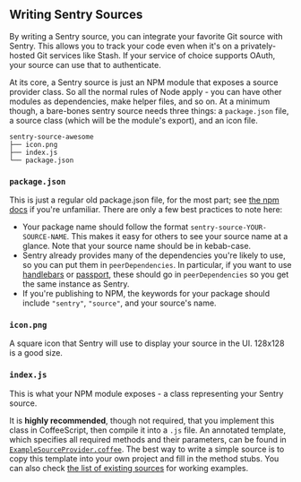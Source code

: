 ## Writing Sentry Sources

By writing a Sentry source, you can integrate your favorite Git source with Sentry. This allows you to track your code even
when it's on a privately-hosted Git services like Stash. If your service of choice supports OAuth, your source
can use that to authenticate.

At its core, a Sentry source is just an NPM module that exposes a source provider class. So all the normal rules of Node apply -
you can have other modules as dependencies, make helper files, and so on. At a minimum though, a bare-bones sentry source needs
three things: a `package.json` file, a source class (which will be the module's export), and an icon file.

```
sentry-source-awesome
├── icon.png
├── index.js
└── package.json
```

### `package.json`

This is just a regular old package.json file, for the most part; see [the npm docs](https://docs.npmjs.com/files/package.json)
if you're unfamiliar. There are only a few best practices to note here:

* Your package name should follow the format `sentry-source-YOUR-SOURCE-NAME`. This makes it easy for others to see your source
name at a glance. Note that your source name should be in kebab-case.
* Sentry already provides many of the dependencies you're likely to use, so you can put them in `peerDependencies`. In particular,
if you want to use [handlebars](https://github.com/wycats/handlebars.js) or [passport](https://github.com/jaredhanson/passport),
these should go in `peerDependencies` so you get the same instance as Sentry.
* If you're publishing to NPM, the keywords for your package should include `"sentry"`, `"source"`, and your source's name.

### `icon.png`

A square icon that Sentry will use to display your source in the UI. 128x128 is a good size.

### `index.js`

This is what your NPM module exposes - a class representing your Sentry source.

It is **highly recommended**, though not required, that you implement this class in CoffeeScript, then compile it into a `.js` file. An annotated template, which specifies all required methods and their parameters, can be found in [`ExampleSourceProvider.coffee`](./ExampleSourceProvider.coffee). The best way to write a simple source is to copy this template into your own project and fill in the method stubs. You can also check [the list of existing sources](https://github.com/isibner/Sentry/#sources) for working examples.
